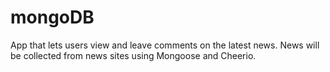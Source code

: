 # mongoDB
App that lets users view and leave comments on the latest news. News will be collected from news sites using Mongoose and Cheerio.
